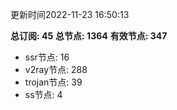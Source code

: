 更新时间2022-11-23 16:50:13

**总订阅: 45**
**总节点: 1364**
**有效节点: 347**
- ssr节点: 16
- v2ray节点: 288
- trojan节点: 39
- ss节点: 4
